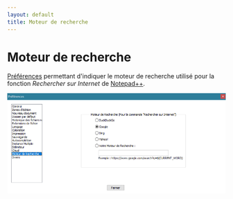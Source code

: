 ```yaml
---
layout: default
title: Moteur de recherche
---
```

# Moteur de recherche

[Préférences](../preferences.md) permettant d'indiquer le moteur de recherche utilisé pour la fonction *Rechercher sur Internet* de [Notepad++](../notepad++.md).

![Interface](/images/npp_settings_search.png)